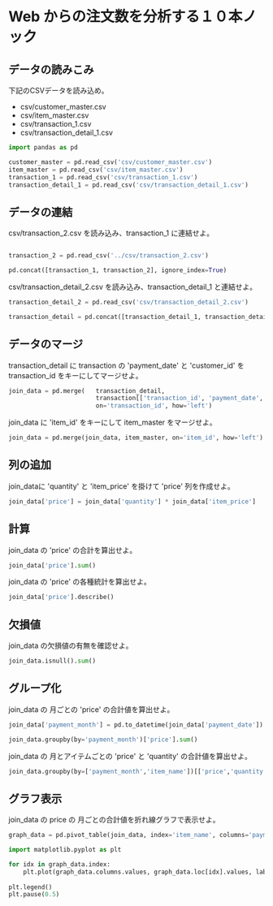 # Web からの注文数を分析する１０本ノック

## データの読みこみ

下記のCSVデータを読み込め。

- csv/customer_master.csv
- csv/item_master.csv
- csv/transaction_1.csv
- csv/transaction_detail_1.csv

```python
import pandas as pd 

customer_master = pd.read_csv('csv/customer_master.csv')   
item_master = pd.read_csv('csv/item_master.csv')  
transaction_1 = pd.read_csv('csv/transaction_1.csv')
transaction_detail_1 = pd.read_csv('csv/transaction_detail_1.csv')
```

## データの連結
csv/transaction_2.csv を読み込み、transaction_1 に連結せよ。

```python

transaction_2 = pd.read_csv('../csv/transaction_2.csv')

pd.concat([transaction_1, transaction_2], ignore_index=True)  
```

csv/transaction_detail_2.csv を読み込み、transaction_detail_1 と連結せよ。


```python
transaction_detail_2 = pd.read_csv('csv/transaction_detail_2.csv')

transaction_detail = pd.concat([transaction_detail_1, transaction_detail_2], ignore_index=True)
```

## データのマージ
transaction_detail に transaction の 'payment_date' と 'customer_id' を transaction_id をキーにしてマージせよ。

```python
join_data = pd.merge(   transaction_detail,  
                        transaction[['transaction_id', 'payment_date', 'customer_id']], 
                        on='transaction_id', how='left')  
```

join_data に 'item_id' をキーにして item_master をマージせよ。

```python
join_data = pd.merge(join_data, item_master, on='item_id', how='left')
```

## 列の追加

join_dataに 'quantity' と 'item_price' を掛けて 'price' 列を作成せよ。

```python
join_data['price'] = join_data['quantity'] * join_data['item_price']
```

## 計算
join_data の 'price' の合計を算出せよ。

```python
join_data['price'].sum()
```

join_data の 'price' の各種統計を算出せよ。
```python
join_data['price'].describe()
```

## 欠損値
join_data の欠損値の有無を確認せよ。
```python
join_data.isnull().sum()
```
## グループ化
join_data の 月ごとの 'price' の合計値を算出せよ。

```python
join_data['payment_month'] = pd.to_datetime(join_data['payment_date']).dt.strftime('%Y%m')  

join_data.groupby(by='payment_month')['price'].sum()
```

join_data の 月とアイテムごとの 'price' と 'quantity' の合計値を算出せよ。

```python
join_data.groupby(by=['payment_month','item_name'])[['price','quantity']].sum() 
```

## グラフ表示
join_data の price の 月ごとの合計値を折れ線グラフで表示せよ。

```python
graph_data = pd.pivot_table(join_data, index='item_name', columns='payment_month', values='price', aggfunc='sum')

import matplotlib.pyplot as plt

for idx in graph_data.index: 
    plt.plot(graph_data.columns.values, graph_data.loc[idx].values, label=idx) 
    
plt.legend()
plt.pause(0.5)
```